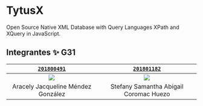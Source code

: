 # TytusX 
Open Source Native XML Database with Query Languages XPath and XQuery in JavaScript.

## Integrantes ✨ G31

| <a href="https://github.com/Jacqueline06" target="_blank">`201800491`</a> | <a href="https://github.com/stefanycoromac" target="_blank">`201801182`</a> |
|:--------------------------------------------------------------------------------------------------:|:-------------------------------------------------------------------------------------------------:|
| [![](https://avatars.githubusercontent.com/u/54610954?v=4?s=100)](https://github.com/Jacqueline06) | [![](https://avatars.githubusercontent.com/u/57016830?v=4?s=100)](https://github.com/stefanycoromac) |
| Aracely Jacqueline Méndez González | Stefany Samantha Abigail Coromac Huezo |
